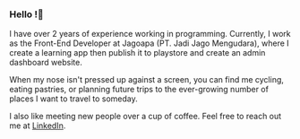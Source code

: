 ### Hello !👋

<!--
**minzarddillah/minzarddillah** is a ✨ _special_ ✨ repository because its `README.md` (this file) appears on your GitHub profile.

Here are some ideas to get you started:

- 🔭 I’m currently working on ...
- 🌱 I’m currently learning ...
- 👯 I’m looking to collaborate on ...
- 🤔 I’m looking for help with ...
- 💬 Ask me about ...
- 📫 How to reach me: ...
- 😄 Pronouns: ...
- ⚡ Fun fact: ...
-->

I have over 2 years of experience working in programming. Currently, I work as the Front-End Developer at Jagoapa (PT. Jadi Jago Mengudara), where I create a learning app then publish it to playstore and create an admin dashboard website.

When my nose isn't pressed up against a screen, you can find me cycling, eating pastries, or planning future trips to the ever-growing number of places I want to travel to someday.

I also like meeting new people over a cup of coffee. Feel free to reach out me at [LinkedIn](https://www.linkedin.com/in/minzarddillah/).
